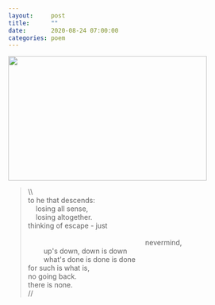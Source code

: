 ```yaml
---
layout:     post
title:      ""
date:       2020-08-24 07:00:00
categories: poem
---
```

<img src="https://pbs.twimg.com/media/EgRbLGIUMAEoxqd?format=jpg&name=large" width="400" height="250" />
<blockquote style="font-size=1">
<p>\\<br>to he that descends:<br> &nbsp; &nbsp; losing all sense,<br>&nbsp; &nbsp; losing altogether.<br>thinking of escape - just<br><br>&nbsp; &nbsp; &nbsp; &nbsp; &nbsp; &nbsp; &nbsp; &nbsp; &nbsp; &nbsp; &nbsp; &nbsp; &nbsp; &nbsp; &nbsp; &nbsp; &nbsp; &nbsp; &nbsp; &nbsp; &nbsp; &nbsp; &nbsp; &nbsp; &nbsp; &nbsp; &nbsp; &nbsp; &nbsp; &nbsp; nevermind,<br>&nbsp; &nbsp; &nbsp; &nbsp; up&#39;s down, down is down<br>&nbsp; &nbsp; &nbsp; &nbsp; what&#39;s done is done is done<br>for such is what is,<br>no going back.<br>there is none.<br>//</p>
</blockquote>
